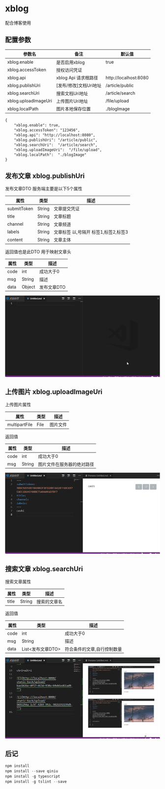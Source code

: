# xblog

配合博客使用

## 配置参数

|参数名| 备注 |默认值|
|-|-|-|
|xblog.enable | 是否启用xblog| true|
|xblog.accessToken | 授权访问凭证 | |
|xblog.api | xblog Api 请求根路径 | http://localhost:8080|
|xblog.publishUri | [发布/修改]文档Uri地址 | /article/public|
|xblog.searchUri | 搜索文档Uri地址 | /article/search|
|xblog.uploadImageUri | 上传图片Uri地址 | /file/upload |
|xblog.localPath | 图片本地保存位置 | ./blogImage |

```text
{
    "xblog.enable": true,
    "xblog.accessToken": "123456",
    "xblog.api": "http://localhost:8080",
    "xblog.publishUri": "/article/public",
    "xblog.searchUri":  "/article/search",
    "xblog.uploadImageUri":  "/file/upload",
    "xblog.localPath":  "./blogImage"
}
```

## 发布文章 xblog.publishUri

发布文章DTO 服务端主要是以下5个属性

|属性|类型|描述|
|-|-|-|
|submitToken|String|文章提交凭证|
|title|String|文章标题|
|channel|String|文章频道|
|labels|String|文章标签 以,号隔开  标签1,标签2,标签3|
|content|String|文章主体|

返回值也是此DTO 用于映射文章头

|属性|类型|描述|
|-|-|-|
|code|int|成功大于0|
|msg|String|描述|
|data|Object|发布文章DTO|

![](https://github.com/AVAL-NIX/vscode-xblog/raw/master/images/public.gif)

## 上传图片 xblog.uploadImageUri

上传图片属性

|属性|类型|描述|
|-|-|-|
|multipartFile|File|图片文件|

返回值

|属性|类型|描述|
|-|-|-|
|code|int|成功大于0|
|msg|String|图片文件在服务器的绝对路径|

![](https://github.com/AVAL-NIX/vscode-xblog/raw/master/images/upload.gif)

## 搜索文章 xblog.searchUri

搜索文章属性

|属性|类型|描述|
|-|-|-|
|title|String|搜索的文章名|

返回值

|属性|类型|描述|
|-|-|-|
|code|int|成功大于0|
|msg|String|描述|
|data|List<发布文章DTO> |符合条件的文章,自行控制数量|

![](https://github.com/AVAL-NIX/vscode-xblog/raw/master/images/search.gif)



## 后记

```java
npm install
npm install --save qiniu
npm install -g typescript
npm install -g tslint --save
```